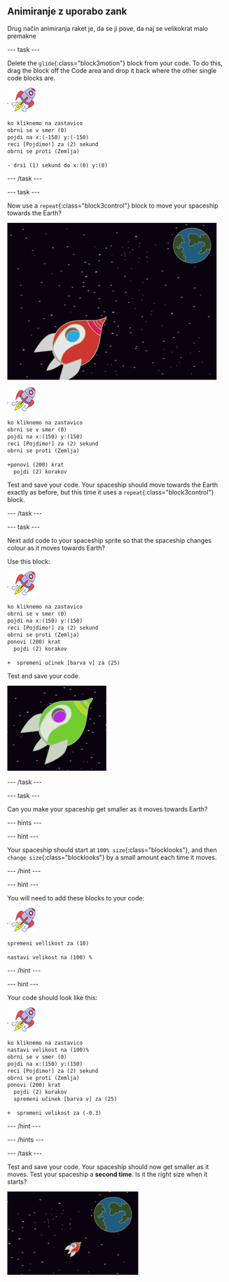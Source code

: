 ## Animiranje z uporabo zank

Drug način animiranja raket je, da se ji pove, da naj se velikokrat malo premakne

\--- task \---

Delete the `glide`{:class="block3motion"} block from your code. To do this, drag the block off the Code area and drop it back where the other single code blocks are.

![Spaceship sprite](images/sprite-spaceship.png)

```blocks3
ko kliknemo na zastavico
obrni se v smer (0)
pojdi na x:(-150) y:(-150)
reci [Pojdimo!] za (2) sekund
obrni se proti (Zemlja)

- drsi (1) sekund do x:(0) y:(0)
```

\--- /task \---

\--- task \---

Now use a `repeat`{:class="block3control"} block to move your spaceship towards the Earth?

![Testing a spaceship animation](images/space-animate-stage.png)

![Spaceship sprite](images/sprite-spaceship.png)

```blocks3
ko kliknemo na zastavico
obrni se v smer (0)
pojdi na x:(150) y:(150)
reci [Pojdimo!] za (2) sekund
obrni se proti (Zemlja)

+ponovi (200) krat
  pojdi (2) korakov
```

Test and save your code. Your spaceship should move towards the Earth exactly as before, but this time it uses a `repeat`{:class="block3control"} block.

\--- /task \---

\--- task \---

Next add code to your spaceship sprite so that the spaceship changes colour as it moves towards Earth?

Use this block:

![Spaceship sprite](images/sprite-spaceship.png)

```blocks3
ko kliknemo na zastavico
obrni se v smer (0)
pojdi na x:(150) y:(150)
reci [Pojdimo!] za (2) sekund
obrni se proti (Zemlja)
ponovi (200) krat
  pojdi (2) korakov

+  spremeni učinek [barva v] za (25)
```

Test and save your code.

![Testing a colour-changing spaceship](images/space-colour-test.png)

\--- /task \---

\--- task \---

Can you make your spaceship get smaller as it moves towards Earth?

\--- hints \---

\--- hint \---

Your spaceship should start at `100% size`{:class="blocklooks"}, and then `change size`{:class="blocklooks"} by a small amount each time it moves.

\--- /hint \---

\--- hint \---

You will need to add these blocks to your code:

![Figura rakete](images/sprite-spaceship.png)

```blocks3
spremeni vellikost za (10)

nastavi velikost na (100) %
```

\--- /hint \---

\--- hint \---

Your code should look like this:

![Spaceship sprite](images/sprite-spaceship.png)

```blocks3
ko kliknemo na zastavico
nastavi velikost na (100)%
obrni se v smer (0)
pojdi na x:(150) y:(150)
reci [Pojdimo!] za (2) sekund
obrni se proti (Zemlja)
ponovi (200) krat
  pojdi (2) korakov
  spremeni učinek [barva v] za (25)

+  spremeni velikost za (-0.3)
```

\--- /hint \---

\--- /hints \---

\--- /task \---

Test and save your code. Your spaceship should now get smaller as it moves. Test your spaceship a **second time**. Is it the right size when it starts?

![Testing a shrinking spaceship](images/space-size-test.png)